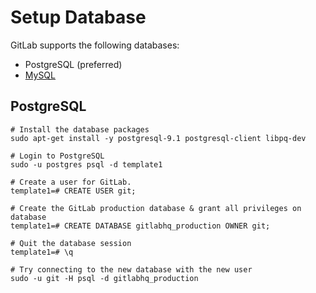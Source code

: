 # Setup Database

GitLab supports the following databases:

* PostgreSQL (preferred)
* [MySQL](doc/install/database_mysql.md)

## PostgreSQL

    # Install the database packages
    sudo apt-get install -y postgresql-9.1 postgresql-client libpq-dev

    # Login to PostgreSQL
    sudo -u postgres psql -d template1

    # Create a user for GitLab.
    template1=# CREATE USER git;

    # Create the GitLab production database & grant all privileges on database
    template1=# CREATE DATABASE gitlabhq_production OWNER git;

    # Quit the database session
    template1=# \q

    # Try connecting to the new database with the new user
    sudo -u git -H psql -d gitlabhq_production

